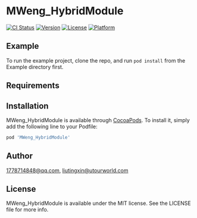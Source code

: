 # MWeng_HybridModule

[![CI Status](https://img.shields.io/travis/1778714848@qq.com/MWeng_HybridModule.svg?style=flat)](https://travis-ci.org/1778714848@qq.com/MWeng_HybridModule)
[![Version](https://img.shields.io/cocoapods/v/MWeng_HybridModule.svg?style=flat)](https://cocoapods.org/pods/MWeng_HybridModule)
[![License](https://img.shields.io/cocoapods/l/MWeng_HybridModule.svg?style=flat)](https://cocoapods.org/pods/MWeng_HybridModule)
[![Platform](https://img.shields.io/cocoapods/p/MWeng_HybridModule.svg?style=flat)](https://cocoapods.org/pods/MWeng_HybridModule)

## Example

To run the example project, clone the repo, and run `pod install` from the Example directory first.

## Requirements

## Installation

MWeng_HybridModule is available through [CocoaPods](https://cocoapods.org). To install
it, simply add the following line to your Podfile:

```ruby
pod 'MWeng_HybridModule'
```

## Author

1778714848@qq.com, liutingxin@utourworld.com

## License

MWeng_HybridModule is available under the MIT license. See the LICENSE file for more info.
